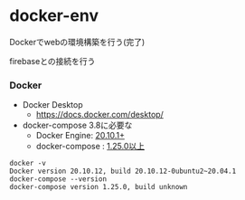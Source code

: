 # docker-env
Dockerでwebの環境構築を行う(完了)

firebaseとの接続を行う

### Docker

- Docker Desktop
  - https://docs.docker.com/desktop/
- docker-compose 3.8に必要な
  - Docker Engine: [20.10.1+](https://docs.docker.com/compose/compose-file/)
  - docker-compose : [1.25.0以上](https://docs.docker.com/compose/release-notes/#1255)

```
docker -v
Docker version 20.10.12, build 20.10.12-0ubuntu2~20.04.1
docker-compose --version
docker-compose version 1.25.0, build unknown
```
